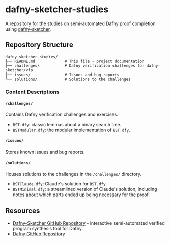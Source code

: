 # dafny-sketcher-studies

A repository for the studies on semi-automated Dafny proof completion using [dafny-sketcher](https://github.com/namin/dafny-sketcher).

## Repository Structure

```
dafny-sketcher-studies/
├── README.md             # This file - project documentation
├── challenges/           # Dafny verification challenges for dafny-sketcher/vfp
├── issues/               # Issues and bug reports 
└── solutions/            # Solutions to the challenges
```

### Content Descriptions

#### `/challenges/`
Contains Dafny verification challenges and exercises.
- `BST.dfy`: classic lemmas about a binary search tree.
- `BSTModular.dfy`: the modular implementation of `BST.dfy`.

#### `/issues/`
Stores known issues and bug reports.

#### `/solutions/`
Houses solutions to the challenges in the `/challenges/` directory.
- `BSTClaude.dfy`: Claude's solution for `BST.dfy`.
- `BSTMinimal.dfy`: a streamlined version of Claude's solution, including notes about which parts ended up being necessary for the proof. 


## Resources

- [Dafny-Sketcher GitHub Repository](https://github.com/namin/dafny-sketcher) - interactive semi-automated verified program synthesis tool for Dafny.
- [Dafny GitHub Repository](https://github.com/dafny-lang/dafny)